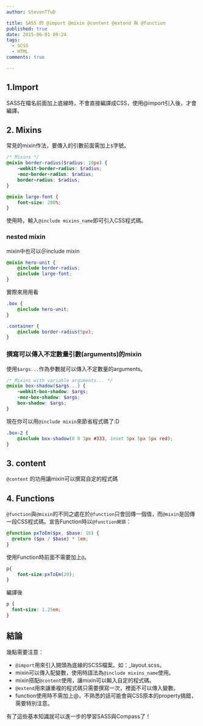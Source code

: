 ```yaml
---
author: StevenTTuD

title: SASS 的 @import @mixin @content @extend 與 @function
published: true
date: 2015-06-01 09:24
tags:
  - SCSS
  - HTML
comments: true

---
```


## 1.Import
SASS在檔名前面加上底線時，不會直接編譯成CSS，使用@import引入後，才會編譯。


## 2. Mixins

常見的mixin作法，要傳入的引數前面需加上`$`字號。

```scss
/* Mixins */
@mixin border-radius($radius: 10px) {
	-webkit-border-radius: $radius;
	-moz-border-radius: $radius;
	border-radius: $radius;
}

@mixin large-font {
	font-size: 200%;
}
```
使用時，輸入`@include mixins_name`即可引入CSS程式碼。

### nested mixin

mixin中也可以＠include mixin

```scss
@mixin hero-unit {
	@include border-radius;
	@include large-font;
}
```

實際來用用看

```scss
.box {
	@include hero-unit;
}

.container {
	@include border-radius(5px);
}
```

### 撰寫可以傳入不定數量引數(arguments)的mixin


使用```$args...```作為參數就可以傳入不定數量的arguments。

```scss
/* Mixins with variable arguments... */
@mixin box-shadow($args...) {
	-webkit-box-shadow: $args;
	-moz-box-shadow: $args;
	box-shadow: $args;
}
```

現在你可以用`@include mixin`來節省程式碼了:D

```scss
.box-2 {
	@include box-shadow(0 0 3px #333, inset 5px 5px 5px red);
}
```

## 3. content
`@content` 的功用讓mixin可以撰寫自定的程式碼

## 4. Functions

`@function`與`@mixin`的不同之處在於`@function`只會回傳一個值，而`@mixin`是回傳一段CSS程式碼。宣告Function時以`@function開頭`：

```scss
@function pxToEm($px, $base: 16) {
  @return ($px / $base) * 1em;
}
```

使用Function時前面不需要加上`@`。

```scss
p{
    font-size:pxToEm(20);
}
```

編譯後

```css
p {
  font-size: 1.25em;
}
```

## 結論

幾點需要注意：

- `@import`用來引入開頭為底線的SCSS檔案。如：_layout.scss。
- mixin可以傳入配變數，使用時語法為`@include mixins_name`使用。
- mixin搭配`@content`使用，讓mixin可以輸入自定的程式碼。
- `@extend`用來讓重複的程式碼只需要撰寫一次，裡面不可以傳入變數。
- function使用時不需加上@，不熟悉的話可能會與CSS原本的property搞錯，需要特別注意。

有了這些基本知識就可以進一步的學習SASS與Compass了！

